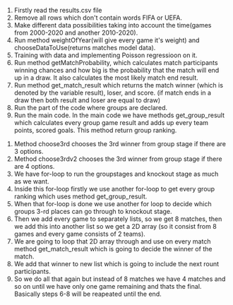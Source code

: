 1. Firstly read the results.csv file
2. Remove all rows which don't contain words FIFA or UEFA.
3. Make different data possibilities taking into account the time(games from 2000-2020 and another 2010-2020).
4. Run method weightOfYear(will give every game it's weight) and chooseDataToUse(returns matches model data).
5. Training with data and implementing Poisson regressioon on it. 
6. Run method getMatchProbability, which calculates match participants winning chances and how big is the probability that the match will end up in a draw. 
It also calculates the most likely match end result.
7. Run method get_match_result which returns the match winner (which is denoted by the variable result), loser, and score. 
(if match ends in a draw then both result and loser are equal to draw)
8. Run the part of the code where groups are declared.
9. Run the main code.
In the main code we have methods get_group_result which calculates every group game result and adds up every team points, scored goals. This method return group ranking.

  1) Method choose3rd chooses the 3rd winner from group stage if there are 3 options. 
  2) Method choose3rdv2 chooses the 3rd winner from group stage if there are 4 options. 
  3) We have for-loop to run the groupstages and knockout stage as much as we want. 
  4) Inside this for-loop firstly we use another for-loop to get every group ranking which uses method get_group_result.
  5) When that for-loop is done we use another for loop to decide which groups 3-rd places can go through to knockout stage.
  6) Then we add every game to separately lists, so we get 8 matches, then we add this into another list so we get a 2D array 
  (so it consist from 8 games and every game consists of 2 teams).
  7) We are going to loop that 2D array through and use on every match method get_match_result which is going to decide the winner of the match. 
  8) We add that winner to new list which is going to include the next rount participants.
  9) So we do all that again but instead of 8 matches we have 4 matches and so on until we have only one game remaining and thats the final.
  Basically steps 6-8 will be reapeated until the end.
